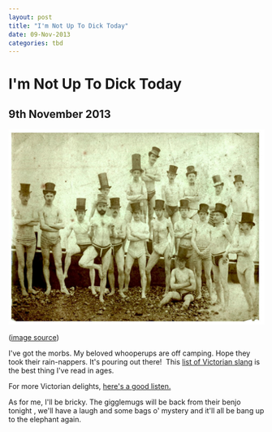 ```yaml
---
layout: post
title: "I'm Not Up To Dick Today"
date: 09-Nov-2013
categories: tbd
---
```


# I'm Not Up To Dick Today

## 9th November 2013

<img class="photo-horiz" src="/images/2013/11/tumblr_monor9QgIq1qkgs51o1_1280-1024x780.jpg" />

(<a href="http://mydaguerreotypeboyfriend.tumblr.com/page/3">image source</a>)

I've got the morbs. My beloved whooperups are off camping. Hope they took their rain-nappers. It's pouring out there!  This <a href="http://mentalfloss.com/article/53529/56-delightful-victorian-slang-terms-you-should-be-using">list of Victorian slang</a> is the best thing I've read in ages.

For more Victorian delights,   <a href="http://mogantosh.com/?p=523">here's a good listen.</a>

As for me, I'll be bricky. The gigglemugs will be back from their benjo tonight , we'll have a laugh and some bags o' mystery and it'll all be bang up to the elephant again.

